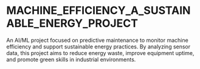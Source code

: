 # MACHINE_EFFICIENCY_A_SUSTAINABLE_ENERGY_PROJECT
An AI/ML project focused on predictive maintenance to monitor machine efficiency and support sustainable energy practices. By analyzing sensor data, this project aims to reduce energy waste, improve equipment uptime, and promote green skills in industrial environments.
